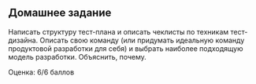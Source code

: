 ## Домашнее задание

Написать структуру тест-плана и описать чеклисты по техникам тест-дизайна.
Описать свою команду (или придумать
идеальную команду продуктовой разработки
для себя) и выбрать наиболее подходящую
модель разработки.
Объяснить, почему. 

Оценка: 6/6 баллов

